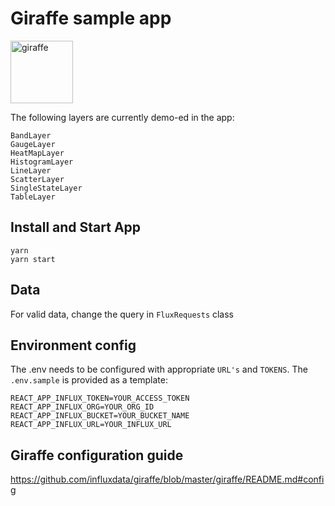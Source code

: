 # Giraffe sample app
<img src="https://influxdata.github.io/branding/img/mascots/mascot-chronograf--white_png.png" height="100" alt="giraffe"/>

The following layers are currently demo-ed in the app:
```
BandLayer
GaugeLayer 
HeatMapLayer
HistogramLayer
LineLayer
ScatterLayer
SingleStateLayer
TableLayer
```

## Install and Start App
```
yarn
yarn start
```

## Data
For valid data, change the query in `FluxRequests` class

## Environment config
The .env needs to be configured with appropriate `URL's` and `TOKENS`. The `.env.sample` is provided as a template:
```
REACT_APP_INFLUX_TOKEN=YOUR_ACCESS_TOKEN
REACT_APP_INFLUX_ORG=YOUR_ORG_ID
REACT_APP_INFLUX_BUCKET=YOUR_BUCKET_NAME
REACT_APP_INFLUX_URL=YOUR_INFLUX_URL
```

## Giraffe configuration guide
https://github.com/influxdata/giraffe/blob/master/giraffe/README.md#config

